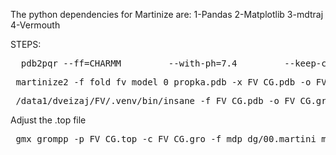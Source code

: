 The python dependencies for Martinize are: 
1-Pandas
2-Matplotlib
3-mdtraj
4-Vermouth

STEPS:

<pre>  pdb2pqr --ff=CHARMM         --with-ph=7.4         --keep-chain         --titration-state-method=propka      --pdb-output=fold_fv_model_0_propka.pdb         fold_fv_model_0.pdb fold_fv_model_0_propka.pqr </pre>

<pre> martinize2 -f fold_fv_model_0_propka.pdb -x FV_CG.pdb -o FV_CG.top -ff martini3IDP -p backbone -dssp -elastic -el 0 -eu 0.85 -eunit 1:663,1546:2196 -id-regions 664:1545 -idr-tune </pre>

<pre> /data1/dveizaj/FV/.venv/bin/insane -f FV_CG.pdb -o FV_CG.gro -p FV_CG.top -pbc hexagonal -box 20,20,20 -salt 0.15 -sol W -d 0 </pre>

Adjust the .top file

<pre> gmx grompp -p FV_CG.top -c FV_CG.gro -f mdp_dg/00.martini_mini.mdp -o minimization.tpr -r FV_CG.gro -maxwarn 1 </pre>
